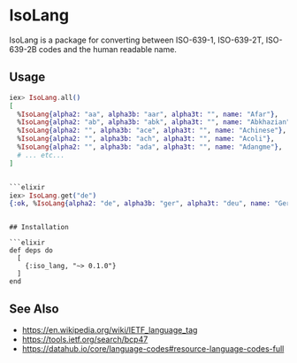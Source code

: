 # IsoLang

IsoLang is a package for converting between ISO-639-1, ISO-639-2T, ISO-639-2B codes and the human readable name. 

## Usage
```elixir
iex> IsoLang.all()
[
  %IsoLang{alpha2: "aa", alpha3b: "aar", alpha3t: "", name: "Afar"},
  %IsoLang{alpha2: "ab", alpha3b: "abk", alpha3t: "", name: "Abkhazian"},
  %IsoLang{alpha2: "", alpha3b: "ace", alpha3t: "", name: "Achinese"},
  %IsoLang{alpha2: "", alpha3b: "ach", alpha3t: "", name: "Acoli"},
  %IsoLang{alpha2: "", alpha3b: "ada", alpha3t: "", name: "Adangme"},
  # ... etc...
]


```elixir
iex> IsoLang.get("de")
{:ok, %IsoLang{alpha2: "de", alpha3b: "ger", alpha3t: "deu", name: "German"}}
```

```

## Installation

```elixir
def deps do
  [
    {:iso_lang, "~> 0.1.0"}
  ]
end
```

## See Also
- https://en.wikipedia.org/wiki/IETF_language_tag
- https://tools.ietf.org/search/bcp47
- https://datahub.io/core/language-codes#resource-language-codes-full